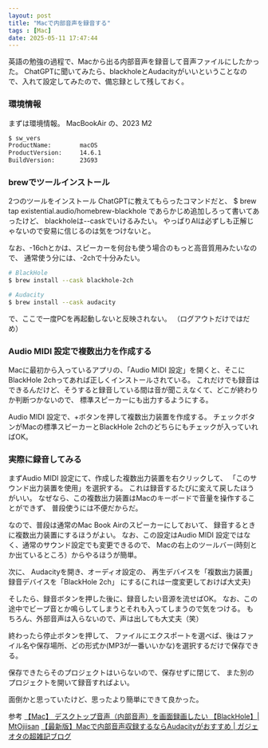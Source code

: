 ```yaml
---
layout: post
title: "Macで内部音声を録音する"
tags : [Mac]
date: 2025-05-11 17:47:44
---
```



英語の勉強の過程で、Macから出る内部音声を録音して音声ファイルにしたかった。
ChatGPTに聞いてみたら、blackholeとAudacityがいいということなので、入れて設定してみたので、備忘録として残しておく。


### 環境情報

まずは環境情報。
MacBookAir の、2023 M2 

```bash
$ sw_vers
ProductName:		macOS
ProductVersion:		14.6.1
BuildVersion:		23G93
```


### brewでツールインストール


2つのツールをインストール
ChatGPTに教えてもらったコマンドだと、
$ brew tap existential.audio/homebrew-blackhole
であらかじめ追加しろって書いてあったけど、
blackholeは--caskでいけるみたい。
やっぱりAIは必ずしも正解じゃないので安易に信じるのは気をつけないと。


なお、-16chとかは、スピーカーを何台も使う場合のもっと高音質用みたいなので、
通常使う分には、-2chで十分みたい。

```bash
# BlackHole
$ brew install --cask blackhole-2ch

# Audacity
$ brew install --cask audacity
```


で、ここで一度PCを再起動しないと反映されない。
（ログアウトだけではだめ）


### Audio MIDI 設定で複数出力を作成する

Macに最初から入っているアプリの、「Audio MIDI 設定」を開くと、そこにBlackHole 2chってあれば正しくインストールされている。
これだけでも録音はできるんだけど、そうすると録音している間は音が聞こえなくて、どこが終わりか判断つかないので、
標準スピーカーにも出力するようにする。

Audio MIDI 設定で、+ボタンを押して複数出力装置を作成する。
チェックボタンがMacの標準スピーカーとBlackHole 2chのどちらにもチェックが入っていればOK。


### 実際に録音してみる

まずAudio MIDI 設定にて、作成した複数出力装置を右クリックして、
「このサウンド出力装置を使用」を選択する。
これは録音するたびに変えて戻したほうがいい。
なぜなら、この複数出力装置はMacのキーボードで音量を操作することができず、
普段使うには不便だからだ。

なので、普段は通常のMac Book Airのスピーカーにしておいて、
録音するときに複数出力装置にするほうがよい。
なお、この設定はAudio MIDI 設定ではなく、通常のサウンド設定でも変更できるので、
Macの右上のツールバー(時刻とか出ているところ）からやるほうが簡単。


次に、
Audacityを開き、オーディオ設定の、
再生デバイスを「複数出力装置」
録音デバイスを「BlackHole 2ch」
にする(これは一度変更しておけば大丈夫)


そしたら、録音ボタンを押した後に、録音したい音源を流せばOK。
なお、この途中でビープ音とか鳴らしてしまうとそれも入ってしまうので気をつける。
もちろん、外部音声は入らないので、声は出しても大丈夫（笑）


終わったら停止ボタンを押して、
ファイルにエクスポートを選べば、後はファイル名や保存場所、どの形式か(MP3が一番いいかな)を選択するだけで保存できる。

保存できたらそのプロジェクトはいらないので、保存せずに閉じて、
また別のプロジェクトを開いて録音すればよい。



面倒かと思っていたけど、思ったより簡単にできて良かった。



参考
[【Mac】 デスクトップ音声（内部音声）を画面録画したい 【BlackHole】&#124; MtOjiisan](https://note.com/kunren/n/n6063c6ad8335)
[【最新版】Macで内部音声収録するならAudacityがおすすめ &#124; ガジェオタの超雑記ブログ](https://www.mimi-blog.info/2022/04/audacity-blackhole.html)





